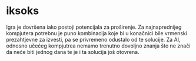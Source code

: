 # iksoks
Igra je dovršena iako postoji potencijala za proširenje. 
Za najnaprednijeg kompjutera potrebnu je puno kombinacija koje bi u konačnici bile vrmenski prezahtjevne za izvesti, pa se privremeno odustalo od te solucije.
Za AI, odnosno učećeg kompjutrea nemamo trenutno dovoljno znanja što ne znači da neće biti jednog dana te je i ta solucija još otovrena.
